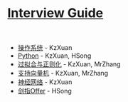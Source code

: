 # [Interview Guide](https://kzxuan.github.io/Interview/#/)

</br>

* [操作系统](https://kzxuan.github.io/Interview/#/content/%E6%93%8D%E4%BD%9C%E7%B3%BB%E7%BB%9F) - KzXuan
* [Python](https://kzxuan.github.io/Interview/#/content/Python) - KzXuan, HSong
* [过拟合与正则化](https://kzxuan.github.io/Interview/#/content/%E8%BF%87%E6%8B%9F%E5%90%88%E4%B8%8E%E6%AD%A3%E5%88%99%E5%8C%96) - KzXuan, MrZhang
* [支持向量机](https://kzxuan.github.io/Interview/#/content/%E6%94%AF%E6%8C%81%E5%90%91%E9%87%8F%E6%9C%BA) - KzXuan, MrZhang
* [神经网络](https://kzxuan.github.io/Interview/#/content/%E7%A5%9E%E7%BB%8F%E7%BD%91%E7%BB%9C) - KzXuan
* [剑指Offer](https://kzxuan.github.io/Interview/#/content/%E5%89%91%E6%8C%87Offer) - HSong
